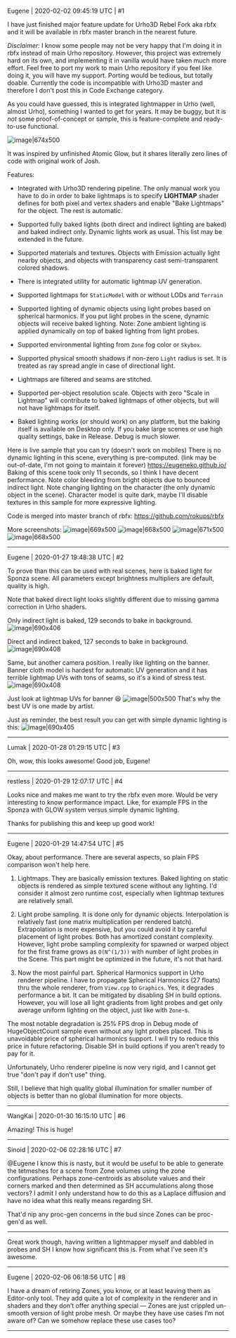 Eugene | 2020-02-02 09:45:19 UTC | #1

I have just finished major feature update for Urho3D Rebel Fork aka rbfx and it will be available in rbfx master branch in the nearest future.

*Disclaimer:* I know some people may not be very happy that I'm doing it in rbfx instead of main Urho repository. However, this project was extremely hard on its own, and implementing it in vanilla would have taken much more effort. Feel free to port my work to main Urho repository if you feel like doing it, you will have my support. Porting would be tedious, but totally doable. Currently the code is incompatible with Urho3D master and therefore I don't post this in Code Exchange category.

As you could have guessed, this is integrated lightmapper in Urho (well, almost Urho), something I wanted to get for years. It may be buggy, but it is _not_ some proof-of-concept or sample, this is feature-complete and ready-to-use functional.

![image|674x500](upload://f6i9VpHxHta2Qf1vDclHXQgZifp.jpeg) 

It was inspired by unfinished Atomic Glow, but it shares literally zero lines of code with original work of Josh.

Features:

* Integrated with Urho3D rendering pipeline. The only manual work you have to do in order to bake lightmaps is to specify **LIGHTMAP** shader defines for both pixel and vertex shaders and enable "Bake Lightmaps" for the object. The rest is automatic.

* Supported fully baked lights (both direct and indirect lighting are baked) and baked indirect only. Dynamic lights work as usual. This list may be extended in the future.

* Supported materials and textures. Objects with Emission actually light nearby objects, and objects with transparency cast semi-transparent colored shadows.

* There is integrated utility for automatic lightmap UV generation.

* Supported lightmaps for `StaticModel` with or without LODs and `Terrain`

* Supported lighting of dynamic objects using light probes based on spherical harmonics. If you put light probes in the scene, dynamic objects will receive baked lighting. Note: Zone ambient lighting is applied dynamically on top of baked lighting from light probes.

* Supported environmental lighting from `Zone` fog color or `Skybox`.

* Supported physical smooth shadows if non-zero `Light` radius is set. It is treated as ray spread angle in case of directional light.

* Lightmaps are filtered and seams are stitched.

* Supported per-object resolution scale. Objects with zero "Scale in Lightmap" will contribute to baked lightmaps of other objects, but will not have lightmaps for itself.

* Baked lighting works (or should work) on any platform, but the baking itself is available on Desktop only. If you bake large scenes or use high quality settings, bake in Release. Debug is much slower.

Here is live sample that you can try (doesn't work on mobiles)
There is no dynamic lighting in this scene, everything is pre-computed.
(link may be out-of-date, I'm not going to maintain it forever)
https://eugeneko.github.io/
Baking of this scene took only 11 seconds, so I think I have decent performance.
Note color bleeding from bright objects due to bounced indirect light.
Note changing lighting on the character (the only dynamic object in the scene). Character model is quite dark, maybe I'll disable textures in this sample for more expressive lighting.

Code is merged into master branch of rbfx:
 https://github.com/rokups/rbfx

More screenshots:
![image|669x500](upload://AcNiSzkX53IjxpXorPHjm5f0bW4.jpeg)
![image|668x500](upload://rwZfXD2UZE8RUtF6SqYyyQG6RTK.jpeg) 
![image|671x500](upload://mGR28wTEXU2y4JzVjAqReELWp7u.jpeg) 
![image|668x500](upload://sWqWgoBNhicR0UqT6lZYNitRwC0.jpeg)

-------------------------

Eugene | 2020-01-27 19:48:38 UTC | #2

To prove than this can be used with real scenes, here is baked light for Sponza scene.
All parameters except brightness multipliers are default, quality is high.

Note that baked direct light looks slightly different due to missing gamma correction in Urho shaders.

Only indirect light is baked, 129 seconds to bake in background.
![image|690x406](upload://4P1ygs6nVL2eZixLkKTEzjZudZm.jpeg)

Direct and indirect baked, 127 seconds to bake in background.
![image|690x408](upload://drpR87T1Y6hIEWCYfYrGnGTL99n.jpeg) 

Same, but another camera position. I really like lighting on the banner.
Banner cloth model is hardest for automatic UV generation and it has terrible lightmap UVs with tons of seams, so it's a kind of stress test.
![image|690x408](upload://yGIV5gSPRo3wCI174E8w34yE8ax.jpeg)

Just look at lightmap UVs for banner :laughing:
![image|500x500](upload://nusOynSJihWH3zBzimrsgFwnYdN.jpeg) 
That's why the best UV is one made by artist.

Just as reminder, the best result you can get with simple dynamic lighting is this:
![image|690x405](upload://uVXCseyTBlxgDQL0lXZzlU2vx7J.jpeg)

-------------------------

Lumak | 2020-01-28 01:29:15 UTC | #3

Oh, wow, this looks awesome! Good job, Eugene!

-------------------------

restless | 2020-01-29 12:07:17 UTC | #4

Looks nice and makes me want to try the rbfx even more. Would be very interesting to know performance impact. Like, for example FPS in the Sponza with GLOW system versus simple dynamic lighting.

Thanks for publishing this and keep up good work!

-------------------------

Eugene | 2020-01-29 14:47:54 UTC | #5

Okay, about performance. There are several aspects, so plain FPS comparison won't help here.

1) Lightmaps. They are basically emission textures.
Baked lighting on static objects is rendered as simple textured scene without any lighting. I'd consider it almost zero runtime cost, especially when lightmap textures are relatively small.

2) Light probe sampling. It is done only for dynamic objects. Interpolation is relatively fast (one matrix multiplication per rendered batch). Extrapolation is more expensive, but you could avoid it by careful placement of light probes. Both has amortized constant complexity. However, light probe sampling complexity for spawned or warped object for the first frame grows as `O(N^(1/3))` with number of light probes in the Scene. This part might be optimized in the future, it's not that hard.

3) Now the most painful part. Spherical Harmonics support in Urho renderer pipeline. I have to propagate Spherical Harmonics (27 floats) thru the whole renderer, from `View.cpp` to `Graphics`. Yes, it degrades performance a bit. It can be mitigated by disabling SH in build options. However, you will lose all light gradients from light probes and get only average uniform lighting on the object, just like with `Zone`-s.

The most notable degradation is 25% FPS drop in Debug mode of HugeObjectCount sample even without any light probes placed. This is unavoidable price of spherical harmonics support. I will try to reduce this price in future refactoring. Disable SH in build options if you aren't ready to pay for it.

Unfortunately, Urho renderer pipeline is now very rigid, and I cannot get true "don't pay if don't use" thing.

Still, I believe that high quality global illumination for smaller number of objects is better than no global illumination for more objects.

-------------------------

WangKai | 2020-01-30 16:15:10 UTC | #6

Amazing! This is huge!

-------------------------

Sinoid | 2020-02-06 02:28:16 UTC | #7

@Eugene I know this is nasty, but it would be useful to be able to generate the tetmeshes for a scene from Zone volumes using the zone configurations. Perhaps zone-centroids as absolute values and their corners marked and then determined as SH accumulations along those vectors? I admit I only understand how to do this as a Laplace diffusion and have no idea what this really means regarding SH.

That'd nip any proc-gen concerns in the bud since Zones can be proc-gen'd as well.

---

Great work though, having written a lightmapper myself and dabbled in probes and SH I know how significant this is. From what I've seen it's awesome.

-------------------------

Eugene | 2020-02-06 06:18:56 UTC | #8

I have a dream of retiring Zones, you know, or at least leaving them as Editor-only tool. They add quite a lot of complexity in the renderer and in shaders and they don’t offer anything special — Zones are just crippled un-smooth version of light probe mesh. Or maybe they have use cases I’m not aware of?
Can we somehow replace these use cases too?

-------------------------

